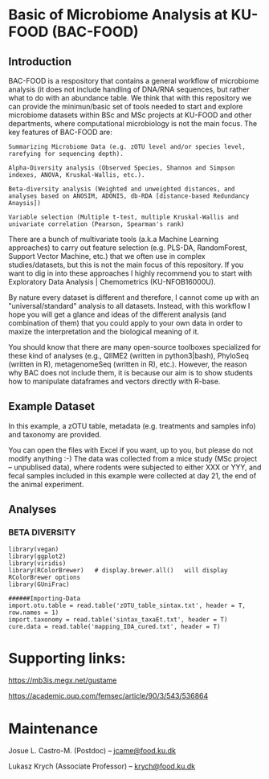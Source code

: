 # Basic of Microbiome Analysis at KU-FOOD (BAC-FOOD)

## Introduction

BAC-FOOD is a respository that contains a general workflow of microbiome analysis (it does not include handling of DNA/RNA sequences, but rather what to do with an abundance table.
We think that with this repository we can provide the minimun/basic set of tools needed to start and explore microbiome datasets within BSc and MSc projects at KU-FOOD and other departments, where computational microbiology is not the main focus. The key features of BAC-FOOD are:

    Summarizing Microbiome Data (e.g. zOTU level and/or species level, rarefying for sequencing depth).
    
    Alpha-Diversity analysis (Observed Species, Shannon and Simpson indexes, ANOVA, Kruskal-Wallis, etc.). 
    
    Beta-diversity analysis (Weighted and unweighted distances, and analyses based on ANOSIM, ADONIS, db-RDA [distance-based Redundancy Anaysis])
    
    Variable selection (Multiple t-test, multiple Kruskal-Wallis and univariate correlation (Pearson, Spearman's rank)
    
There are a bunch of multivariate tools (a.k.a Machine Learning approaches) to carry out feature selection (e.g. PLS-DA, RandomForest, Support Vector Machine, etc.) that we often use in complex studies/datasets, but this is not the main focus of this repository. If you want to dig in into these approaches I highly recommend you to start with Exploratory Data Analysis | Chemometrics (KU-NFOB16000U).

By nature every dataset is different and therefore, I cannot come up with an "universal/standard" analysis to all datasets. Instead, with this workflow I hope you will get a glance and ideas of the different analysis (and combination of them) that you could apply to your own data in order to maxize the interpretation and the biological meaning of it.

You should know that there are many open-source toolboxes specialized for these kind of analyses (e.g., QIIME2 (written in python3|bash), PhyloSeq (written in R), metagenomeSeq (written in R), etc.). However, the reason why BAC does not include them, it is because our aim is to show students how to manipulate dataframes and vectors directly with R-base. 


## Example Dataset

In this example, a zOTU table, metadata (e.g. treatments and samples info) and taxonomy are provided.

You can open the files with Excel if you want, up to you, but please do not modify anything :-)
The data was collected from a mice study (MSc project – unpublised data), where rodents were subjected to either XXX or YYY, and fecal samples included in this example were collected at day 21, the end of the animal experiment.

## Analyses

### BETA DIVERSITY

    library(vegan)
    library(ggplot2)
    library(viridis)
    library(RColorBrewer)   # display.brewer.all()   will display RColorBrewer options
    library(GUniFrac)
    
    ######Importing-Data
    import.otu.table = read.table('zOTU_table_sintax.txt', header = T, row.names = 1)
    import.taxonomy = read.table('sintax_taxaEt.txt', header = T)
    cure.data = read.table('mapping_IDA_cured.txt', header = T)

    




# Supporting links:
https://mb3is.megx.net/gustame

https://academic.oup.com/femsec/article/90/3/543/536864








# Maintenance

   Josue L. Castro-M. (Postdoc)            – jcame@food.ku.dk 
   
   Lukasz Krych (Associate Professor)      – krych@food.ku.dk 

    









